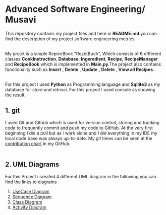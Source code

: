 # Advanced Software Engineering/ Musavi
This repository contains my project files and here in **README.md** you can find the description of my project software engineering metrics.<br><br>

My projct is a simple RepiceBook "RezetBuch", Which consists of 6 different classes **CookInstruction**, **Database**, **Ingeredient**, **Recipe**, **RecipeManager** and **RecipeBook** which is implemented in **Main.py**.The project also contains functionality such as **Insert** , **Delete** , **Update** , **Delete** , **View all Recipes**.<br><br>


For this project I used **Python** as Programming language and **Sqllite3** as my database for store and retrival. For this project I used console as showing the result.<br>


## 1. git 
I used Git and Github which is used for version control, storing and tracking code to frequently commit and push my code to GitHub. At the very first beginning I did a pull but as I work alone and I did everything in my IDE my local code base was always up-to-date. My git times can be seen at the [contribution chart](https://github.com/semmusavi?tab=overview&from=2024-03-01&to=2024-03-01) in my GitHub.<br><br>

## 2. UML Diagrams
For this Project i created 4 different UML diagram in the following you can find the links to diagrams <br>
  1. [UseCase Diagram](https://github.com/semmusavi/st_project/blob/main/UML/Usecase_Diagram.png) <br>
  2. [Sequence Diagram](https://github.com/semmusavi/st_project/blob/main/UML/Sequence_Diagram.png) <br>
  3. [Class Diagram](https://github.com/semmusavi/st_project/blob/main/UML/Class_Diagram.png) <br>
  4. [Activity Diagram](https://github.com/semmusavi/st_project/blob/main/UML/Activity_diagram.png)<br>
